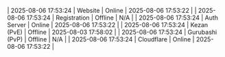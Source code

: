 | 2025-08-06 17:53:24 | Website | Online | 2025-08-06 17:53:22 |
| 2025-08-06 17:53:24 | Registration | Offline | N/A |
| 2025-08-06 17:53:24 | Auth Server | Online | 2025-08-06 17:53:22 |
| 2025-08-06 17:53:24 | Kezan (PvE) | Offline | 2025-08-03 17:58:02 |
| 2025-08-06 17:53:24 | Gurubashi (PvP) | Offline | N/A |
| 2025-08-06 17:53:24 | Cloudflare | Online | 2025-08-06 17:53:22 |
